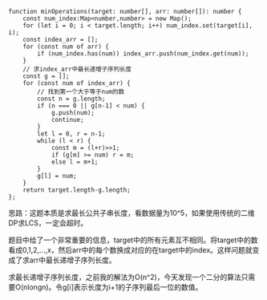 ```tsx
function minOperations(target: number[], arr: number[]): number {
    const num_index:Map<number,number> = new Map();
    for (let i = 0; i < target.length; i++) num_index.set(target[i], i);
    const index_arr = [];
    for (const num of arr) {
        if (num_index.has(num)) index_arr.push(num_index.get(num));
    }
    // 求index_arr中最长递增子序列长度
    const g = [];
    for (const num of index_arr) {
        // 找到第一个大于等于num的数
        const n = g.length;
        if (n === 0 || g[n-1] < num) {
            g.push(num);
            continue;
        }
        let l = 0, r = n-1;
        while (l < r) {
            const m = (l+r)>>1;
            if (g[m] >= num) r = m;
            else l = m+1;
        }
        g[l] = num;        
    }
    return target.length-g.length;
};
```

思路：这题本质是求最长公共子串长度，看数据量为10^5，如果使用传统的二维DP求LCS，一定会超时。

题目中给了一个非常重要的信息，target中的所有元素互不相同。将target中的数看成0,1,2,...,x，然后arr中的每个数换成对应的在target中的index。这样问题就变成了求arr中最长递增子序列长度。

求最长递增子序列长度，之前我的解法为O(n^2)，今天发现一个二分的算法只需要O(nlongn)。令g[i]表示长度为i+1的子序列最后一位的数值。